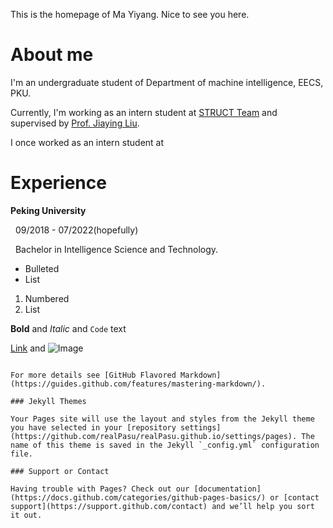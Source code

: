 
<p> This is the homepage of Ma Yiyang. Nice to see you here.</p>
<h1> About me </h1>
<p> I'm an undergraduate student of Department of machine intelligence, EECS, PKU.</p>
<p> Currently, I'm working as an intern student at <a href="http://39.96.165.147/struct.html">STRUCT Team</a> and supervised by <a href="http://39.96.165.147/people/liujiaying.html"> Prof. Jiaying Liu</a>.
<p> I once worked as an intern student at  

<h1> Experience </h1>

<p><b>Peking University</b><p>

<p>&nbsp; 09/2018 - 07/2022(hopefully)</p>
<p>&nbsp; Bachelor in Intelligence Science and Technology.</p>

- Bulleted
- List

1. Numbered
2. List

**Bold** and _Italic_ and `Code` text

[Link](url) and ![Image](src)
```

For more details see [GitHub Flavored Markdown](https://guides.github.com/features/mastering-markdown/).

### Jekyll Themes

Your Pages site will use the layout and styles from the Jekyll theme you have selected in your [repository settings](https://github.com/realPasu/realPasu.github.io/settings/pages). The name of this theme is saved in the Jekyll `_config.yml` configuration file.

### Support or Contact

Having trouble with Pages? Check out our [documentation](https://docs.github.com/categories/github-pages-basics/) or [contact support](https://support.github.com/contact) and we’ll help you sort it out.
